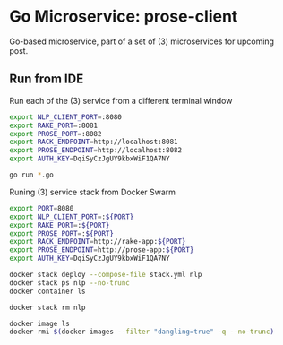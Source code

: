# Go Microservice: prose-client

Go-based microservice, part of a set of (3) microservices for upcoming post.

## Run from IDE

Run each of the (3) service from a different terminal window

```bash
export NLP_CLIENT_PORT=:8080
export RAKE_PORT=:8081
export PROSE_PORT=:8082
export RACK_ENDPOINT=http://localhost:8081
export PROSE_ENDPOINT=http://localhost:8082
export AUTH_KEY=DqiSyCzJgUY9kbxWiF1QA7NY

go run *.go
```

Runing (3) service stack from Docker Swarm

```bash
export PORT=8080
export NLP_CLIENT_PORT=:${PORT}
export RAKE_PORT=:${PORT}
export PROSE_PORT=:${PORT}
export RACK_ENDPOINT=http://rake-app:${PORT}
export PROSE_ENDPOINT=http://prose-app:${PORT}
export AUTH_KEY=DqiSyCzJgUY9kbxWiF1QA7NY

docker stack deploy --compose-file stack.yml nlp
docker stack ps nlp --no-trunc
docker container ls

docker stack rm nlp

docker image ls
docker rmi $(docker images --filter "dangling=true" -q --no-trunc)
```
